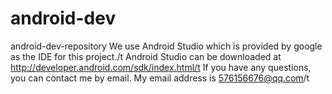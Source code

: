 # android-dev
android-dev-repository
We use Android Studio which is provided by google as the IDE for this project./t
Android Studio can be downloaded at http://developer.android.com/sdk/index.html/t
If you have any questions, you can contact me by email. My email address is 576156676@qq.com/t
